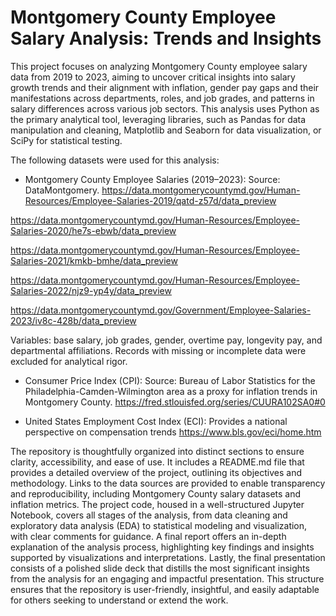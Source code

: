 # Montgomery County Employee Salary Analysis: Trends and Insights
This project focuses on analyzing Montgomery County employee salary data from 2019 to 2023, aiming to uncover critical insights into salary growth trends and their alignment with inflation, gender pay gaps and their manifestations across departments, roles, and job grades, and patterns in salary differences across various job sectors. This analysis uses Python as the primary analytical tool, leveraging libraries, such as Pandas for data manipulation and cleaning, Matplotlib and Seaborn for data visualization, or SciPy for statistical testing.

The following datasets were used for this analysis:

* Montgomery County Employee Salaries (2019–2023):
Source: DataMontgomery. https://data.montgomerycountymd.gov/Human-Resources/Employee-Salaries-2019/qatd-z57d/data_preview 

https://data.montgomerycountymd.gov/Human-Resources/Employee-Salaries-2020/he7s-ebwb/data_preview 

https://data.montgomerycountymd.gov/Human-Resources/Employee-Salaries-2021/kmkb-bmhe/data_preview 

https://data.montgomerycountymd.gov/Human-Resources/Employee-Salaries-2022/njz9-yp4y/data_preview 

https://data.montgomerycountymd.gov/Government/Employee-Salaries-2023/iv8c-428b/data_preview 

Variables: base salary, job grades, gender, overtime pay, longevity pay, and departmental affiliations.
Records with missing or incomplete data were excluded for analytical rigor.

* Consumer Price Index (CPI): Source: Bureau of Labor Statistics for the Philadelphia-Camden-Wilmington area as a proxy for inflation trends in Montgomery County. https://fred.stlouisfed.org/series/CUURA102SA0#0 

* United States Employment Cost Index (ECI): Provides a national perspective on compensation trends https://www.bls.gov/eci/home.htm 

The repository is thoughtfully organized into distinct sections to ensure clarity, accessibility, and ease of use. It includes a README.md file that provides a detailed overview of the project, outlining its objectives and methodology. Links to the data sources are provided to enable transparency and reproducibility, including Montgomery County salary datasets and inflation metrics. The project code, housed in a well-structured Jupyter Notebook, covers all stages of the analysis, from data cleaning and exploratory data analysis (EDA) to statistical modeling and visualization, with clear comments for guidance. A final report offers an in-depth explanation of the analysis process, highlighting key findings and insights supported by visualizations and interpretations. Lastly, the final presentation consists of a polished slide deck that distills the most significant insights from the analysis for an engaging and impactful presentation.
This structure ensures that the repository is user-friendly, insightful, and easily adaptable for others seeking to understand or extend the work.
